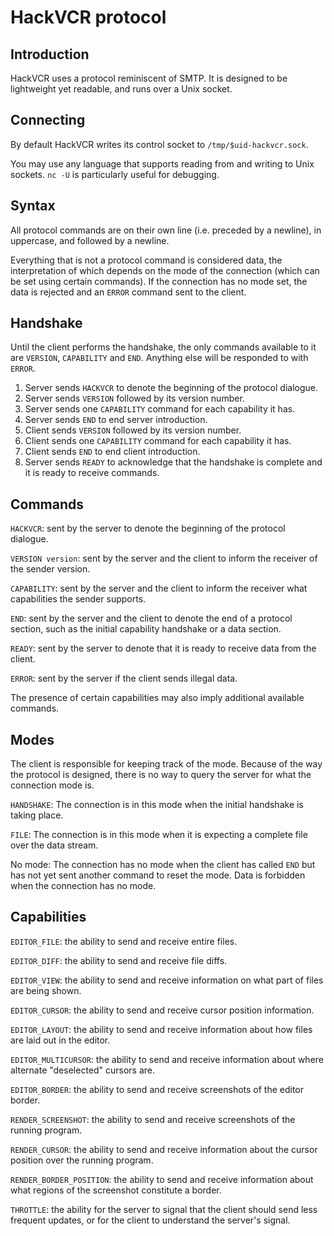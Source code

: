 # HackVCR protocol

## Introduction

HackVCR uses a protocol reminiscent of SMTP. It is designed to be lightweight yet readable, and runs over a Unix socket.

## Connecting

By default HackVCR writes its control socket to `/tmp/$uid-hackvcr.sock`.

You may use any language that supports reading from and writing to Unix sockets. `nc -U` is particularly useful for debugging.

## Syntax

All protocol commands are on their own line (i.e. preceded by a newline), in uppercase, and followed by a newline.

Everything that is not a protocol command is considered data, the interpretation of which depends on the mode of the connection (which can be set using certain commands). If the connection has no mode set, the data is rejected and an `ERROR` command sent to the client.

## Handshake

Until the client performs the handshake, the only commands available to it are `VERSION`, `CAPABILITY` and `END`. Anything else will be responded to with `ERROR`.

1. Server sends `HACKVCR` to denote the beginning of the protocol dialogue.
2. Server sends `VERSION` followed by its version number.
3. Server sends one `CAPABILITY` command for each capability it has.
4. Server sends `END` to end server introduction.
5. Client sends `VERSION` followed by its version number.
6. Client sends one `CAPABILITY` command for each capability it has.
7. Client sends `END` to end client introduction.
8. Server sends `READY` to acknowledge that the handshake is complete and it is ready to receive commands.

## Commands

`HACKVCR`: sent by the server to denote the beginning of the protocol dialogue.

`VERSION version`: sent by the server and the client to inform the receiver of the sender version.

`CAPABILITY`: sent by the server and the client to inform the receiver what capabilities the sender supports.

`END`: sent by the server and the client to denote the end of a protocol section, such as the initial capability handshake or a data section.

`READY`: sent by the server to denote that it is ready to receive data from the client.

`ERROR`: sent by the server if the client sends illegal data.

The presence of certain capabilities may also imply additional available commands.

## Modes

The client is responsible for keeping track of the mode. Because of the way the protocol is designed, there is no way to query the server for what the connection mode is.

`HANDSHAKE`: The connection is in this mode when the initial handshake is taking place.

`FILE`: The connection is in this mode when it is expecting a complete file over the data stream.

No mode: The connection has no mode when the client has called `END` but has not yet sent another command to reset the mode. Data is forbidden when the connection has no mode.

## Capabilities

`EDITOR_FILE`: the ability to send and receive entire files.

`EDITOR_DIFF`: the ability to send and receive file diffs.

`EDITOR_VIEW`: the ability to send and receive information on what part of files are being shown.

`EDITOR_CURSOR`: the ability to send and receive cursor position information.

`EDITOR_LAYOUT`: the ability to send and receive information about how files are laid out in the editor.

`EDITOR_MULTICURSOR`: the ability to send and receive information about where alternate "deselected" cursors are.

`EDITOR_BORDER`: the ability to send and receive screenshots of the editor border.

`RENDER_SCREENSHOT`: the ability to send and receive screenshots of the running program.

`RENDER_CURSOR`: the ability to send and receive information about the cursor position over the running program.

`RENDER_BORDER_POSITION`: the ability to send and receive information about what regions of the screenshot constitute a border.

`THROTTLE`: the ability for the server to signal that the client should send less frequent updates, or for the client to understand the server's signal.

